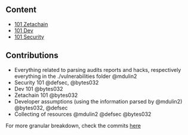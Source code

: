 ## Content

- [101 Zetachain](./101-zetachain.md)
- [101 Dev](./101-dev.md)
- [101 Security](./101-security.md)

## Contributions

- Everything related to parsing audits reports and hacks, respectively everything in the ./vulnerabilities folder @mdulin2
- Security 101 @defsec, @bytes032
- Dev 101 @bytes032
- Zetachain 101 @bytes032
- Developer assumptions (using the information parsed by @mdulin2) @bytes032, @defsec
- Collecting of resources @mdulin2 @defsec @bytes032

For more granular breakdown, check the commits [here](https://github.com/O-Three-Two/2023-10-zetachain-alpha/commits/main)